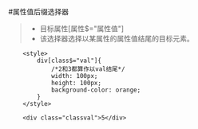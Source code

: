 #属性值后缀选择器

>- 目标属性[属性$="属性值"]<br/>
>- 该选择器选择以某属性的属性值结尾的目标元素。


```
	<style>
		div[class$="val"]{
			/*2和3都算作以val结尾*/
			width: 100px;
			height: 100px;
			background-color: orange;
		}
	</style>
	
	<div class="classval">5</div>
```